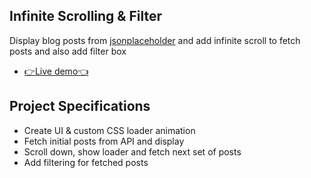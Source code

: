 ## Infinite Scrolling & Filter

Display blog posts from [jsonplaceholder](https://jsonplaceholder.typicode.com) and add infinite scroll to fetch posts and also add filter box

- [👉Live demo👈](https://fathyElgazar.github.io/JS-mini-projects/infinite-scroll-blog)

## Project Specifications

- Create UI & custom CSS loader animation
- Fetch initial posts from API and display
- Scroll down, show loader and fetch next set of posts
- Add filtering for fetched posts
